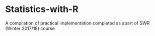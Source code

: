 # Statistics-with-R
A compilation of practical implementation completed as apart of SWR (Winter 2017/18) course
